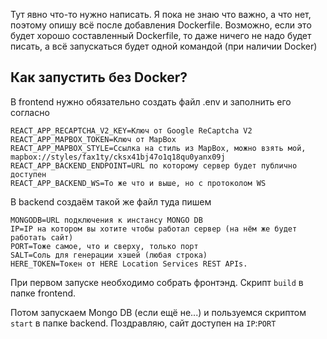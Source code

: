 Тут явно что-то нужно написать. Я пока не знаю что важно, а что нет, поэтому опишу всё после добавления Dockerfile.
Возможно, если это будет хорошо составленный Dockerfile, то даже ничего не надо будет писать, а всё запускаться будет одной командой (при наличии Docker)

## Как запустить без Docker?

В frontend нужно обязательно создать файл .env и заполнить его согласно

```
REACT_APP_RECAPTCHA_V2_KEY=Ключ от Google ReCaptcha V2
REACT_APP_MAPBOX_TOKEN=Ключ от MapBox
REACT_APP_MAPBOX_STYLE=Ссылка на стиль из MapBox, можно взять мой, mapbox://styles/fax1ty/cksx41bj47o1q18qu0yanx09j
REACT_APP_BACKEND_ENDPOINT=URL по которому сервер будет публично доступен
REACT_APP_BACKEND_WS=То же что и выше, но с протоколом WS
```

В backend создаём такой же файл туда пишем

```
MONGODB=URL подключения к инстансу MONGO DB
IP=IP на котором вы хотите чтобы работал сервер (на нём же будет работать сайт)
PORT=Тоже самое, что и сверху, только порт
SALT=Соль для генерации хэшей (любая строка)
HERE_TOKEN=Токен от HERE Location Services REST APIs.
```

При первом запуске необходимо собрать фронтэнд. Скрипт `build` в папке frontend.

Потом запускаем Mongo DB (если ещё не...) и пользуемся скриптом `start` в папке backend. Поздравляю, сайт доступен на `IP`:`PORT`